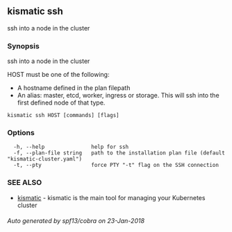 ## kismatic ssh

ssh into a node in the cluster

### Synopsis


ssh into a node in the cluster

HOST must be one of the following:
- A hostname defined in the plan filepath
- An alias: master, etcd, worker, ingress or storage. This will ssh into the first defined node of that type.

```
kismatic ssh HOST [commands] [flags]
```

### Options

```
  -h, --help               help for ssh
  -f, --plan-file string   path to the installation plan file (default "kismatic-cluster.yaml")
  -t, --pty                force PTY "-t" flag on the SSH connection
```

### SEE ALSO
* [kismatic](kismatic.md)	 - kismatic is the main tool for managing your Kubernetes cluster

###### Auto generated by spf13/cobra on 23-Jan-2018
